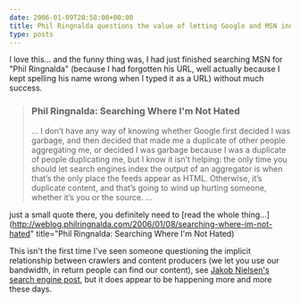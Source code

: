 ```yaml
---
date: 2006-01-09T20:58:00+00:00
title: Phil Ringnalda questions the value of letting Google and MSN index his pages...
type: posts
---
```

I love this... and the funny thing was, I had just finished searching MSN for "Phil Ringnalda" (because I had forgotten his URL, well actually because I kept spelling his name wrong when I typed it as a URL) without much success.

> ### Phil Ringnalda: Searching Where I'm Not Hated
>
> ... I don&rsquo;t have any way of knowing whether Google first decided I was garbage, and then decided that made me a duplicate of other people aggregating me, or decided I was garbage because I was a duplicate of people duplicating me, but I know it isn&rsquo;t helping: the only time you should let search engines index the output of an aggregator is when that&rsquo;s the only place the feeds appear as HTML. Otherwise, it&rsquo;s duplicate content, and that&rsquo;s going to wind up hurting someone, whether it&rsquo;s you or the source. ...

just a small quote there, you definitely need to [read the whole thing...](http://weblog.philringnalda.com/2006/01/08/searching-where-im-not-hated" title="Phil Ringnalda: Searching Where I'm Not Hated)

This isn't the first time I've seen someone questioning the implicit relationship between crawlers and content producers (we let you use our bandwidth, in return people can find our content), see [Jakob Nielsen's search engine post](http://www.useit.com/alertbox/search_engines.html), but it does appear to be happening more and more these days.
